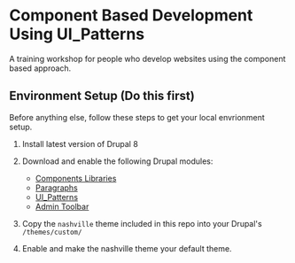 # Component Based Development Using UI_Patterns
A training workshop for people who develop websites using the component based approach.

## Environment Setup (Do this first)
Before anything else, follow these steps to get your local envrionment setup.

1. Install latest version of Drupal 8

2. Download and enable the following Drupal modules:
    * [Components Libraries](https://www.drupal.org/project/components)
    * [Paragraphs](https://www.drupal.org/project/paragraphs)
    * [UI_Patterns](https://www.drupal.org/project/ui_patterns)
    * [Admin Toolbar](https://www.drupal.org/project/admin_toolbar)

3. Copy the `nashville` theme included in this repo into your Drupal's `/themes/custom/`

4. Enable and make the nashville theme your default theme.
